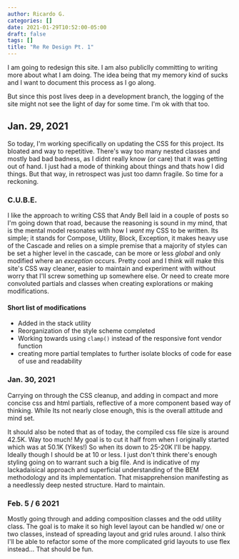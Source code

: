 ```yaml
---
author: Ricardo G.
categories: []
date: 2021-01-29T10:52:00-05:00
draft: false
tags: []
title: "Re Re Design Pt. 1"
---
```


I am going to redesign this site. I am also publiclly committing to writing more about what I am doing. The idea being that my memory kind of sucks and I want to document this process as I go along.

But since this post lives deep in a development branch, the logging of the site might not see the light of day for some time. I'm ok with that too.

## Jan. 29, 2021

So today, I'm working specifically on updating the CSS for this project. Its bloated and way to repetitive. There's way too many nested classes and mostly bad bad badness, as I didnt really know (or care) that it was getting out of hand. I just had a mode of thinking about things and thats how I did things. But that way, in retrospect was just too damn fragile. So time for a reckoning.

### C.U.B.E.

I like the approach to writing CSS that Andy Bell laid in a couple of posts so I'm going down that road, because the reasoning is sound in my mind, that is the mental model resonates with how I _want_ my CSS to be written. Its simple; it stands for Compose, Utility, Block, Exception, it makes heavy use of the Cascade and relies on a simple premise that a majority of styles can be set a higher level in the cascade, can be more or less _global_ and only modified where an _exception_ occurs. Pretty cool and I think will make this site's CSS way cleaner, easier to maintain and experiment with without worry that I'll screw something up somewhere else. Or need to create more convoluted partials and classes when creating explorations or making modifications.

#### Short list of modifications

- Added in the stack utility
- Reorganization of the style scheme completed
- Working towards using `clamp()` instead of the responsive font vendor function
- creating more partial templates to further isolate blocks of code for ease of use and readability

### Jan. 30, 2021

Carrying on through the CSS cleanup, and adding in compact and more concise css and html partials, reflective of a more component based way of thinking. While Its not nearly close enough, this is the overall attitude and mind set.

It should also be noted that as of today, the compiled css file size is around 42.5K. Way too much! My goal is to cut it half from when I originally started which was at 50.1K (Yikes!) So when its down to 25-20K I'll be happy. Ideally though I should be at 10 or less. I just don't think there's enough styling going on to warrant such a big file. And is indicative of my lackadaisical approach and superficial understanding of the BEM methodology and its implementation. That misapprehension manifesting as a needlessly deep nested structure. Hard to maintain.

### Feb. 5 / 6 2021

Mostly going through and adding composition classes and the odd utility class. The goal is to make it so high level layout can be handled w/ one or two classes, instead of spreading layout and grid rules around. I also think I'll be able to refactor some of the more complicated grid layouts to use flex instead... That should be fun.
